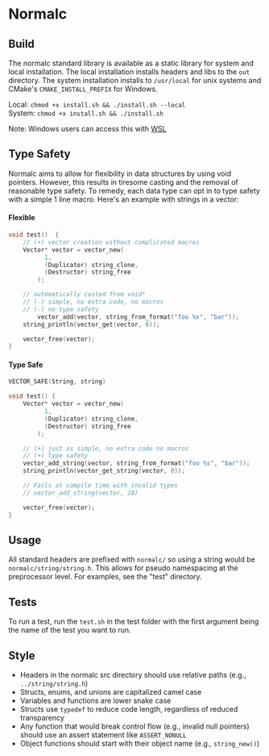 ﻿# Normalc

## Build

The normalc standard library is available as a static library for system and local installation.
The local installation installs headers and libs to the `out` directory. 
The system installation installs to `/usr/local` for unix systems and CMake's `CMAKE_INSTALL_PREFIX` for Windows.

Local: `chmod +x install.sh && ./install.sh --local`  
System: `chmod +x install.sh && ./install.sh`  

Note: Windows users can access this with [WSL](https://learn.microsoft.com/en-us/windows/wsl/install)

## Type Safety

Normalc aims to allow for flexibility in data structures by using void pointers. However,
this results in tiresome casting and the removal of reasonable type safety. To remedy, each
data type can opt in to type safety with a simple 1 line macro. Here's an example with strings
in a vector:

#### Flexible
```C
void test()  {
    // (+) vector creation without complicated macros
    Vector* vector = vector_new(
		  1, 
		  (Duplicator) string_clone, 
		  (Destructor) string_free
		);

    // automatically casted from void*
    // (-) simple, no extra code, no macros
    // (-) no type safety
		vector_add(vector, string_from_format("foo %s", "bar"));	
    string_println(vector_get(vector, 0));

    vector_free(vector);
}
```

#### Type Safe
```C
VECTOR_SAFE(String, string)

void test() {
    Vector* vector = vector_new(
		  1, 
		  (Duplicator) string_clone, 
		  (Destructor) string_free
		);

    // (+) just as simple, no extra code no macros
    // (+) type safety 
    vector_add_string(vector, string_from_format("foo %s", "bar"));
    string_println(vector_get_string(vector, 0));

    // Fails at compile time with invalid types
    // vector_add_string(vector, 10) 

    vector_free(vector);
}
```


## Usage

All standard headers are prefixed with `normalc/` so using a string would be
`normalc/string/string.h`. This allows for pseudo namespacing at the
preprocessor level. For examples, see the "test" directory.

## Tests

To run a test, run the `test.sh` in the test folder with the first argument
being the name of the test you want to run.

## Style

- Headers in the normalc src directory should use relative paths (e.g., `../string/string.h`)
- Structs, enums, and unions are capitalized camel case
- Variables and functions are lower snake case
- Structs use `typedef` to reduce code length, regardless of reduced transparency
- Any function that would break control flow (e.g., invalid null pointers) should use an assert statement like `ASSERT_NONULL` 
- Object functions should start with their object name (e.g., `string_new()`)

